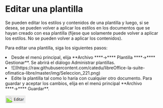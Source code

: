 
# Editar una plantilla

Se pueden editar los estilos y contenidos de una plantilla y luego, si se desea, se pueden volver a aplicar los estilos en los documentos que se hayan creado con esa plantilla (fíjese que solamente puede volver a aplicar los estilos. No se pueden volver a aplicar los contenidos).

Para editar una plantilla, siga los siguientes pasos:

<li value="1">
Desde el menú principal, elija **Archivo ****→**** Plantilla ****→**** Gestionar**. Se abrirá el diálogo Administrar plantillas.
</li>
<li>
![](https://raw.githubusercontent.com/catedu/libreOffice-la-suite-ofimatica-libre/master/img/Seleccion_221.png)</li>
<li>
Edite la plantilla tal como lo haría con cualquier otro documento. Para guardar y aceptar los cambios, elija en el menú principal **Archivo ****→**** Guardar**.
</li>

![](https://raw.githubusercontent.com/catedu/libreOffice-la-suite-ofimatica-libre/master/img/Seleccion_221.png)
